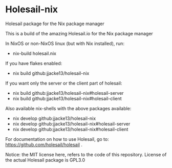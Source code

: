 # Holesail-nix
Holesail package for the Nix package manager

This is a build of the amazing Holesail.io for the Nix package manager

In NixOS or non-NixOS linux (but with Nix installed), run: 

- nix-build holesail.nix

If you have flakes enabled:

- nix build github:jjacke13/holesail-nix

If you want only the server or the client part of holesail:

- nix build github:jjacke13/holesail-nix#holesail-server
- nix build github:jjacke13/holesail-nix#holesail-client

Also available nix-shells with the above packages available:

- nix develop github:jjacke13/holesail-nix
- nix develop github:jjacke13/holesail-nix#holesail-server
- nix develop github:jjacke13/holesail-nix#holesail-client

For documentation on how to use Holesail, go to: https://github.com/holesail/holesail .

Notice: the MIT license here, refers to the code of this repository. License of the actual Holesail package is GPL3.0
